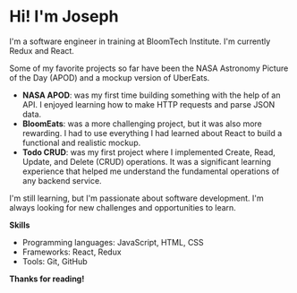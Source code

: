 # Hi! I'm Joseph

I'm a software engineer in training at BloomTech Institute. I'm currently Redux and React.

Some of my favorite projects so far have been the NASA Astronomy Picture of the Day (APOD) and a mockup version of UberEats.

* **NASA APOD**: was my first time building something with the help of an API. I enjoyed learning how to make HTTP requests and parse JSON data.
* **BloomEats**: was a more challenging project, but it was also more rewarding. I had to use everything I had learned about React to build a functional and realistic mockup.
* **Todo CRUD**: was my first project where I implemented Create, Read, Update, and Delete (CRUD) operations. It was a significant learning experience that helped me understand the fundamental operations of any backend service.

I'm still learning, but I'm passionate about software development. I'm always looking for new challenges and opportunities to learn.

**Skills**

* Programming languages: JavaScript, HTML, CSS
* Frameworks: React, Redux
* Tools: Git, GitHub

**Thanks for reading!**
